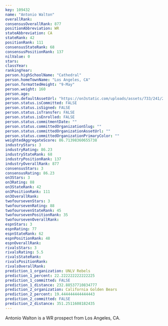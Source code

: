 ```yaml
---
key: 109432
name: "Antonio Walton"
overallRank: 
consensusOverallRank: 877
positionAbbreviation: WR
stateAbbreviation: CA
stateRank: 42
positionRank: 111
consensusStateRank: 68
consensusPositionRank: 137
nilValue: 0
stars: 
classYear: 
rankingYear: 
person.highSchoolName: "Cathedral"
person.homeTownName: "Los Angeles, CA"
person.formattedHeight: "9-May"
person.weight: 160
person.age: 
person.defaultAssetUrl: "https://on3static.com/uploads/assets/733/241/241733.png"
person.status.isCommitted: FALSE
person.status.isSigned: FALSE
person.status.isTransfer: FALSE
person.status.isEnrolled: FALSE
person.status.commitmentDate: ""
person.status.committedOrganizationSlug: ""
person.status.committedOrganizationAssetUrl: ""
person.status.committedOrganizationPrimaryColor: ""
weightedAggregateScore: 86.71398360655738
industryStars: 3
industryRating: 86.23
industryStateRank: 68
industryPositionRank: 137
industryOverallRank: 877
consensusStars: 3
consensusRating: 86.23
on3Stars: 3
on3Rating: 88
on3StateRank: 42
on3PositionRank: 111
on3OverallRank: 
twofoursevenStars: 3
twofoursevenRating: 88
twofoursevenStateRank: 45
twofoursevenPositionRank: 35
twofoursevenOverallRank: 
espnStars: 3
espnRating: 77
espnStateRank: 62
espnPositionRank: 48
espnOverallRank: 
rivalsStars: 3
rivalsRating: 5.5
rivalsStateRank: 
rivalsPositionRank: 
rivalsOverallRank: 
prediction_1_organization: UNLV Rebels
prediction_1_percent: 22.222222222222225
prediction_1_committed: FALSE
prediction_1_distance: 232.88537710834777
prediction_2_organization: California Golden Bears
prediction_2_percent: 19.444444444444443
prediction_2_committed: FALSE
prediction_2_distance: 351.2511608182435
---
```

Antonio Walton is a WR prospect from Los Angeles, CA.